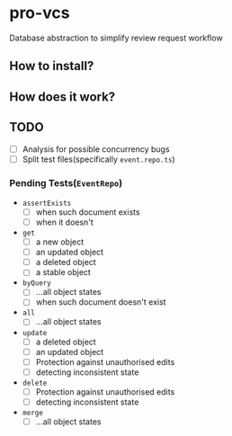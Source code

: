 # pro-vcs

Database abstraction to simplify review request workflow

## How to install?

## How does it work?

## TODO

- [ ] Analysis for possible concurrency bugs
- [ ] Split test files(specifically `event.repo.ts`)

### Pending Tests(`EventRepo`)

- `assertExists`
  - [ ] when such document exists
  - [ ] when it doesn't
- `get`
  - [ ] a new object
  - [ ] an updated object
  - [ ] a deleted object
  - [ ] a stable object
- `byQuery`
  - [ ] ...all object states
  - [ ] when such document doesn't exist
- `all`
  - [ ] ...all object states
- `update`
  - [ ] a deleted object
  - [ ] an updated object
  - [ ] Protection against unauthorised edits
  - [ ] detecting inconsistent state
- `delete`
  - [ ] Protection against unauthorised edits
  - [ ] detecting inconsistent state
- `merge`
  - [ ] ...all object states
